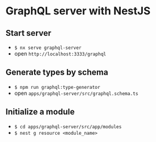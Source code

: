 # GraphQL server with NestJS

## Start server

- `$ nx serve graphql-server`
- open `http://localhost:3333/graphql`

## Generate types by schema

- `$ npm run graphql:type-generator`
- open `apps/graphql-server/src/graphql.schema.ts`

## Initialize a module

- `$ cd apps/graphql-server/src/app/modules`
- `$ nest g resource <module_name>`
